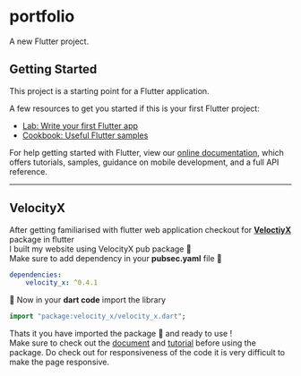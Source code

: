 # portfolio

A new Flutter project.

## Getting Started

This project is a starting point for a Flutter application.

A few resources to get you started if this is your first Flutter project:

- [Lab: Write your first Flutter app](https://flutter.dev/docs/get-started/codelab)
- [Cookbook: Useful Flutter samples](https://flutter.dev/docs/cookbook)

For help getting started with Flutter, view our
[online documentation](https://flutter.dev/docs), which offers tutorials,
samples, guidance on mobile development, and a full API reference.

---
## VelocityX

After getting familiarised with flutter web application checkout for [**VeloctiyX**](https://velocityx.dev/docs/) package in flutter 
</br>
I built my website using VelocityX pub package :apple:
</br>
Make sure to add dependency in your **pubsec.yaml** file :file_folder:

```yaml
dependencies:
    velocity_x: ^0.4.1
```
:round_pushpin:  Now in your **dart code** import the library
```dart
import "package:velocity_x/velocity_x.dart";
```

Thats it you have imported the package :scroll:  and ready to use !
</br>
Make sure to check out the [document](https://velocityx.dev/docs/install) and [tutorial](https://www.youtube.com/watch?v=IOhJCN4T1V4&list=PLR2qQy0Zxs_UHLXSYbK50jEapx0ORmLYv) before using the package.
Do check out for responsiveness of the code it is very difficult to make the page responsive.
